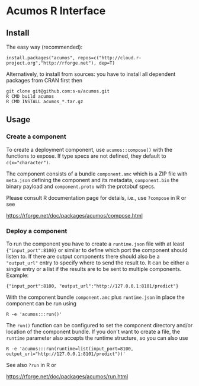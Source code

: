 # Acumos R Interface

## Install

The easy way (recommended):

    install.packages("acumos", repos=c("http://cloud.r-project.org","http://rforge.net"), dep=T)

Alternatively, to install from sources: you have to install all dependent packages from CRAN first then

    git clone git@github.com:s-u/acumos.git
    R CMD build acumos
    R CMD INSTALL acumos_*.tar.gz

## Usage

### Create a component

To create a deployment component, use `acumos::compose()` with the functions to expose. If type specs are not defined, they default to `c(x="character")`.

The component consists of a bundle `component.amc` which is a ZIP file with `meta.json` defining the component and its metadata, `component.bin` the binary payload and `component.proto` with the protobuf specs.

Please consult R documentation page for details, i.e., use `?compose` in R or see

https://rforge.net/doc/packages/acumos/compose.html

### Deploy a component

To run the component you have to create a `runtime.json` file with at least `{"input_port":8100}` or similar to define which port the component should listen to. If there are output components there should also be a `"output_url"` entry to specify where to send the result to. It can be either a single entry or a list if the results are to be sent to multiple components. Example:

    {"input_port":8100, "output_url":"http://127.0.0.1:8101/predict"}

With the component bundle `component.amc` plus `runtime.json` in place the component can be run using

    R -e 'acumos:::run()'

The `run()` function can be configured to set the component directory and/or location of the component bundle. If you don't want to create a file, the `runtime` parameter also accepts the runtime structure, so you can also use

    R -e 'acumos:::run(runtime=list(input_port=8100, output_url="http://127.0.0.1:8101/predict"))'

See also `?run` in R or

https://rforge.net/doc/packages/acumos/run.html
